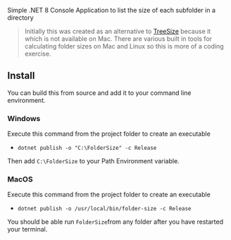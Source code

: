 Simple .NET 8 Console Application to list the size of each subfolder in a directory

 > Initially this was created as an alternative to [TreeSize](https://www.jam-software.com/treesize) because it which is not available on Mac.  There are various built in tools for calculating folder sizes on Mac and Linux so this is more of a coding exercise.

## Install
You can build this from source and add it to your command line environment.

### Windows
Execute this command from the project folder to create an executable
  - `dotnet publish -o "C:\FolderSize" -c Release`

Then add `C:\FolderSize` to your Path Environment variable.

### MacOS
Execute this command from the project folder to create an executable
  - `dotnet publish -o /usr/local/bin/folder-size -c Release`

You should be able run `FolderSize`from any folder after you have restarted your terminal.